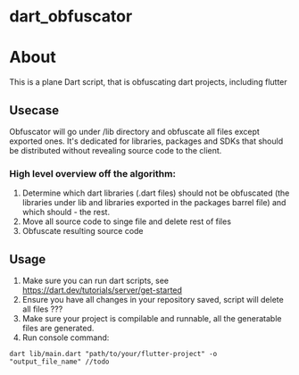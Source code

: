 # dart_obfuscator

# About
This is a plane Dart script, that is obfuscating dart projects, including flutter

## Usecase
Obfuscator will go under /lib directory and obfuscate all files except exported ones.
It's dedicated for libraries, packages and SDKs that should be distributed without revealing source code to the client.

### High level overview off the algorithm:

1. Determine which dart libraries (.dart files) should not be obfuscated 
(the libraries under lib and libraries exported in the packages barrel file) and which should - the rest.  
2. Move all source code to singe file and delete rest of files
3. Obfuscate resulting source code


## Usage
1. Make sure you can run dart scripts, see https://dart.dev/tutorials/server/get-started
2. Ensure you have all changes in your repository saved, script will delete all files ???
3. Make sure your project is compilable and runnable, all the generatable files are generated.
3. Run console command:
```text
dart lib/main.dart "path/to/your/flutter-project" -o "output_file_name" //todo
```
